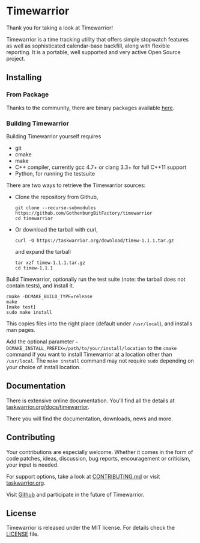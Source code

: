 # Timewarrior

Thank you for taking a look at Timewarrior!

Timewarrior is a time tracking utility that offers simple stopwatch features as well as sophisticated calendar-base backfill, along with flexible reporting.
It is a portable, well supported and very active Open Source project.

## Installing

### From Package

Thanks to the community, there are binary packages available [here](https://taskwarrior.org/docs/timewarrior/download.html#Distributions).

### Building Timewarrior

Building Timewarrior yourself requires

* git
* cmake
* make
* C++ compiler, currently gcc 4.7+ or clang 3.3+ for full C++11 support
* Python, for running the testsuite

There are two ways to retrieve the Timewarrior sources:

* Clone the repository from Github,

      git clone --recurse-submodules https://github.com/GothenburgBitFactory/timewarrior
      cd timewarrior

* Or download the tarball with curl,

      curl -O https://taskwarrior.org/download/timew-1.1.1.tar.gz

  and expand the tarball

      tar xzf timew-1.1.1.tar.gz
      cd timew-1.1.1

Build Timewarrior, optionally run the test suite (note: the tarball does not contain tests), and install it.

    cmake -DCMAKE_BUILD_TYPE=release
    make
    [make test]
    sudo make install

This copies files into the right place (default under `/usr/local`), and installs man pages.

Add the optional parameter `-DCMAKE_INSTALL_PREFIX=/path/to/your/install/location` to the `cmake` command if you want to install Timewarrior at a location other than `/usr/local`.
The `make install` command may not require `sudo` depending on your choice of install location.

## Documentation

There is extensive online documentation.
You'll find all the details at [taskwarrior.org/docs/timewarrior](https://taskwarrior.org/docs/timewarrior).

There you will find the documentation, downloads, news and more.

## Contributing

Your contributions are especially welcome.
Whether it comes in the form of code patches, ideas, discussion, bug reports, encouragement or criticism, your input is needed.

For support options, take a look at [CONTRIBUTING.md](CONTRIBUTING.md) or visit [taskwarrior.org](https://taskwarrior.org/support).

Visit [Github](https://github.com/GothenburgBitFactory/timewarrior) and participate in the future of Timewarrior.

## License

Timewarrior is released under the MIT license.
For details check the [LICENSE](LICENSE) file.
